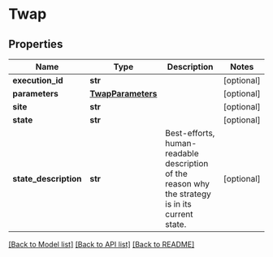 # Twap

## Properties
Name | Type | Description | Notes
------------ | ------------- | ------------- | -------------
**execution_id** | **str** |  | [optional] 
**parameters** | [**TwapParameters**](TwapParameters.md) |  | [optional] 
**site** | **str** |  | [optional] 
**state** | **str** |  | [optional] 
**state_description** | **str** | Best-efforts, human-readable description of the reason why the strategy is in its current state. | [optional] 

[[Back to Model list]](../README.md#documentation-for-models) [[Back to API list]](../README.md#documentation-for-api-endpoints) [[Back to README]](../README.md)

